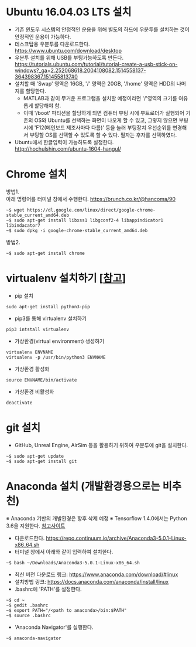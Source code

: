 # Ubuntu 16.04.03 LTS 설치
* 기존 윈도우 시스템의 안정적인 운용을 위해 별도의 하드에 우분투를 설치하는 것이 안정적인 운용이 가능하다.
* 데스크탑용 우분투를 다운로드한다.<br />https://www.ubuntu.com/download/desktop
* 우분투 설치를 위해 USB를 부팅가능하도록 만든다.<br />https://tutorials.ubuntu.com/tutorial/tutorial-create-a-usb-stick-on-windows?_ga=2.252068618.2004108082.1514558137-364398367.1514558137#0
* 설치할 때 'Swap' 영역은 16GB, '/' 영역은 20GB, '/home' 영역은 HDD의 나머지를 할당한다.
  * MATLAB과 같이 무거운 프로그램을 설치할 예정이라면 '/'영역의 크기를 여유롭게 할당해야 함.
  * 이때 '/boot' 파티션을 할당하게 되면 컴퓨터 부팅 시에 부트로더가 실행되어 기존의 OS와 Ubuntu를 선택하는 화면이 나오게 할 수 있고, 그렇지 않으면 부팅 시에 'F12(메인보드 제조사마다 다름)' 등을 눌러 부팅장치 우선순위를 변경해서 부팅할 OS를 선택할 수 있도록 할 수 있다. 필자는 후자를 선택하였다.
* Ubuntu에서 한글입력이 가능하도록 설정한다.<br />http://hochulshin.com/ubuntu-1604-hangul/

# Chrome 설치

방법1.  
아래 명령어를 터미널 창에서 수행한다. https://brunch.co.kr/@hancoma/90
```
~$ wget https://dl.google.com/linux/direct/google-chrome-stable_current_amd64.deb
~$ sudo apt-get install libxss1 libgconf2-4 libappindicator1 libindacator7
~$ sudo dpkg -i google-chrome-stable_current_amd64.deb
```
방법2.  
```
~$ sudo apt-get install chrome
```

# virtualenv 설치하기 [[참고](https://gist.github.com/Geoyi/d9fab4f609e9f75941946be45000632b)]
* pip 설치
```
sudo apt-get install python3-pip
```

* pip3를 통해 virtualenv 설치하기
```
pip3 intstall virtualenv
```

*  가상환경(virtual environment) 생성하기
```
virtualenv ENVNAME
virtualenv -p /usr/bin/python3 ENVNAME
```

* 가상환경 활성화
```
source ENVNAME/bin/activate
```

* 가상환경 비활성화
```
deactivate
```

# git 설치
* GitHub, Unreal Engine, AirSim 등을 활용하기 위하여 우분투에 git을 설치한다.
```
~$ sudo apt-get update
~$ sudo apt-get install git
```


# Anaconda 설치 (개발환경용으로는 비추천)
※ Anaconda 기반의 개발환경은 향후 삭제 예정
※ Tensorflow 1.4.0에서는 Python 3.6을 지원한다. [참고사이트](https://www.tensorflow.org/install/install_linux#python_36)
* 다운로드한다. https://repo.continuum.io/archive/Anaconda3-5.0.1-Linux-x86_64.sh
* 터미널 창에서 아래와 같이 입력하여 설치한다.
```
~$ bash ~/Downloads/Anaconda3-5.0.1-Linux-x86_64.sh
```
  * 최신 버전 다운로드 링크: https://www.anaconda.com/download/#linux
  * 설치방법 링크: https://docs.anaconda.com/anaconda/install/linux
* .bashrc에 'PATH'를 설정한다.
```
~$ cd ~
~$ gedit .bashrc
~$ export PATH="/<path to anaconda>/bin:$PATH"
~$ source .bashrc
```
* 'Anaconda Navigator'를 실행한다.
```
~$ anaconda-navigator
```
